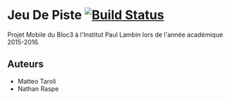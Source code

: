 # Jeu De Piste   [![Build Status](https://magnum.travis-ci.com/Crapoo/JeuDePiste.svg?token=yJBmbVBshhaMztbgxQd2)](https://magnum.travis-ci.com/Crapoo/JeuDePiste)

Projet Mobile du Bloc3 à l'Institut Paul Lambin lors de l'année académique 2015-2016.

## Auteurs
* Matteo Taroli
* Nathan Raspe
